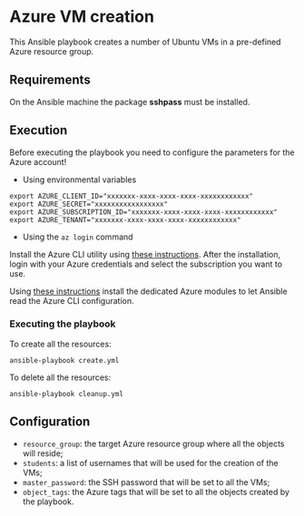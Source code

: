 # Azure VM creation
This Ansible playbook creates a number of Ubuntu VMs in a pre-defined Azure resource group.

## Requirements
On the Ansible machine the package **sshpass** must be installed.

## Execution
Before executing the playbook you need to configure the parameters for the Azure account!

- Using environmental variables
```
export AZURE_CLIENT_ID="xxxxxxx-xxxx-xxxx-xxxx-xxxxxxxxxxxx"
export AZURE_SECRET="xxxxxxxxxxxxxxxxx"
export AZURE_SUBSCRIPTION_ID="xxxxxxx-xxxx-xxxx-xxxx-xxxxxxxxxxxx"
export AZURE_TENANT="xxxxxxx-xxxx-xxxx-xxxx-xxxxxxxxxxxx"
```

- Using the `az login` command

Install the Azure CLI utility using [these instructions](https://docs.microsoft.com/en-us/cli/azure/install-azure-cli?view=azure-cli-latest). After the installation, login with your Azure credentials and select the subscription you want to use.

Using [these instructions](https://docs.ansible.com/ansible/latest/scenario_guides/guide_azure.html) install the dedicated Azure modules to let Ansible read the Azure CLI configuration.

### Executing the playbook
To create all the resources:
```
ansible-playbook create.yml
```

To delete all the resources:
```
ansible-playbook cleanup.yml
```

## Configuration
- `resource_group`: the target Azure resource group where all the objects will reside;
- `students`: a list of usernames that will be used for the creation of the VMs;
- `master_password`: the SSH password that will be set to all the VMs;
- `object_tags`: the Azure tags that will be set to all the objects created by the playbook.
